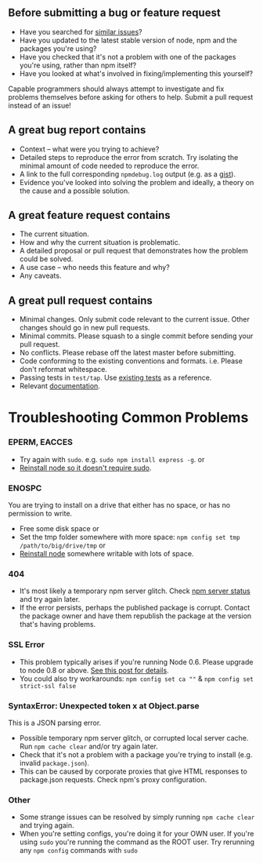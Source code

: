 ## Before submitting a bug or feature request

* Have you searched for [similar
issues](https://github.com/npm/npm/search?q=Similar%20issues&type=Issues)?
* Have you updated to the latest stable version of node, npm and the
packages you're using?
* Have you checked that it's not a problem with one of the packages
you're using, rather than npm itself?
* Have you looked at what's involved in fixing/implementing this
yourself? 
 
Capable programmers should always attempt to investigate and fix
problems themselves before asking for others to help. Submit a pull
request instead of an issue!

## A great bug report contains

* Context – what were you trying to achieve?
* Detailed steps to reproduce the error from scratch. Try isolating the
minimal amount of code needed to reproduce the error.
* A link to the full corresponding `npmdebug.log` output (e.g. as a
    [gist](https://gist.github.com/)).
* Evidence you've looked into solving the problem and ideally, a theory
on the cause and a possible solution.

## A great feature request contains

* The current situation.
* How and why the current situation is problematic.
* A detailed proposal or pull request that demonstrates how the problem
could be solved.
* A use case – who needs this feature and why?
* Any caveats.

## A great pull request contains

* Minimal changes. Only submit code relevant to the current issue. Other
changes should go in new pull requests.
* Minimal commits. Please squash to a single commit before sending your
pull request.
* No conflicts. Please rebase off the latest master before submitting.
* Code conforming to the existing conventions and formats. i.e. Please
don't reformat whitespace.
* Passing tests in `test/tap`. Use [existing
tests](https://github.com/npm/npm/tree/master/test/tap) as a reference.
* Relevant [documentation](https://github.com/npm/npm/tree/master/doc).

# Troubleshooting Common Problems

### EPERM, EACCES

* Try again with `sudo`. e.g. `sudo npm install express -g`. or
* [Reinstall node so it doesn't require
sudo](https://gist.github.com/isaacs/579814).

### ENOSPC

You are trying to install on a drive that either has no space, or has no
permission to write.

* Free some disk space or
* Set the tmp folder somewhere with more space: `npm config set tmp
/path/to/big/drive/tmp` or
* [Reinstall node](https://gist.github.com/isaacs/579814) somewhere
writable with lots of space.

### 404

* It's most likely a temporary npm server glitch. Check [npm server
status](https://twitter.com/npmjs) and try again later.
* If the error persists, perhaps the published package is corrupt.
Contact the package owner and have them republish the package at the
version that's having problems.

### SSL Error

* This problem typically arises if you're running Node 0.6. Please upgrade to node 0.8 or above. [See this post for details](http://blog.npmjs.org/post/71267056460/fastly-manta-loggly-and-couchdb-attachments).
* You could also try workarounds: `npm config set ca ""`  & `npm config set strict-ssl false`

### SyntaxError: Unexpected token x at Object.parse

This is a JSON parsing error.

* Possible temporary npm server glitch, or corrupted local server cache.
Run `npm cache clear` and/or try again later. 
* Check that it's not a problem with a package you're trying to install
(e.g. invalid `package.json`).
* This can be caused by corporate proxies that give HTML
responses to package.json requests. Check npm's proxy configuration.

### Other

* Some strange issues can be resolved by simply running `npm cache
clear` and trying again.
* When you're setting configs, you're doing it for your OWN user. If you're using `sudo` you're running the command as the ROOT user. Try rerunning any `npm config` commands with `sudo`
